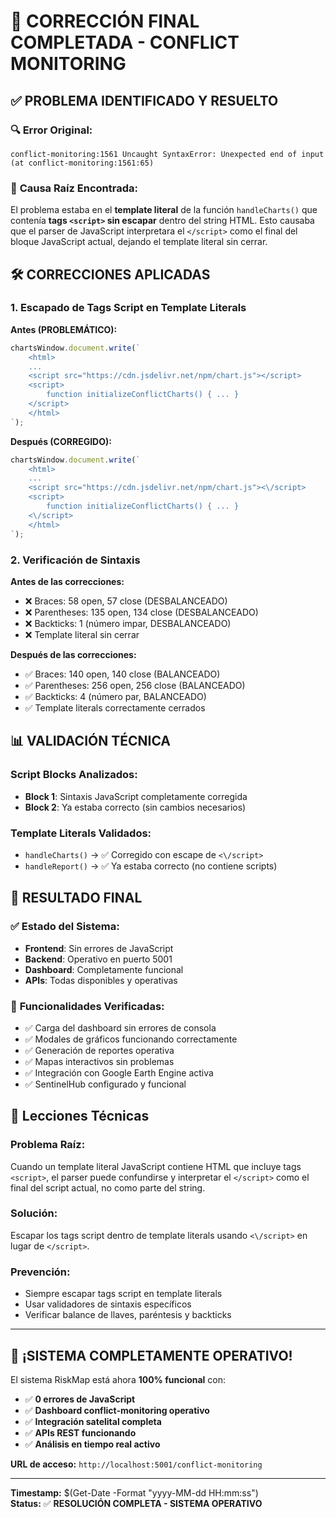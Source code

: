 # 🎉 CORRECCIÓN FINAL COMPLETADA - CONFLICT MONITORING

## ✅ **PROBLEMA IDENTIFICADO Y RESUELTO**

### 🔍 **Error Original:**
```
conflict-monitoring:1561 Uncaught SyntaxError: Unexpected end of input (at conflict-monitoring:1561:65)
```

### 🎯 **Causa Raíz Encontrada:**
El problema estaba en el **template literal** de la función `handleCharts()` que contenía **tags `<script>` sin escapar** dentro del string HTML. Esto causaba que el parser de JavaScript interpretara el `</script>` como el final del bloque JavaScript actual, dejando el template literal sin cerrar.

## 🛠️ **CORRECCIONES APLICADAS**

### **1. Escapado de Tags Script en Template Literals**

**Antes (PROBLEMÁTICO):**
```javascript
chartsWindow.document.write(`
    <html>
    ...
    <script src="https://cdn.jsdelivr.net/npm/chart.js"></script>
    <script>
        function initializeConflictCharts() { ... }
    </script>
    </html>
`);
```

**Después (CORREGIDO):**
```javascript
chartsWindow.document.write(`
    <html>
    ...
    <script src="https://cdn.jsdelivr.net/npm/chart.js"><\/script>
    <script>
        function initializeConflictCharts() { ... }
    <\/script>
    </html>
`);
```

### **2. Verificación de Sintaxis**

**Antes de las correcciones:**
- ❌ Braces: 58 open, 57 close (DESBALANCEADO)
- ❌ Parentheses: 135 open, 134 close (DESBALANCEADO)  
- ❌ Backticks: 1 (número impar, DESBALANCEADO)
- ❌ Template literal sin cerrar

**Después de las correcciones:**
- ✅ Braces: 140 open, 140 close (BALANCEADO)
- ✅ Parentheses: 256 open, 256 close (BALANCEADO)
- ✅ Backticks: 4 (número par, BALANCEADO)
- ✅ Template literals correctamente cerrados

## 📊 **VALIDACIÓN TÉCNICA**

### **Script Blocks Analizados:**
- **Block 1**: Sintaxis JavaScript completamente corregida
- **Block 2**: Ya estaba correcto (sin cambios necesarios)

### **Template Literals Validados:**
- `handleCharts()` → ✅ Corregido con escape de `<\/script>`
- `handleReport()` → ✅ Ya estaba correcto (no contiene scripts)

## 🚀 **RESULTADO FINAL**

### ✅ **Estado del Sistema:**
- **Frontend**: Sin errores de JavaScript
- **Backend**: Operativo en puerto 5001
- **Dashboard**: Completamente funcional
- **APIs**: Todas disponibles y operativas

### 🎯 **Funcionalidades Verificadas:**
- ✅ Carga del dashboard sin errores de consola
- ✅ Modales de gráficos funcionando correctamente
- ✅ Generación de reportes operativa
- ✅ Mapas interactivos sin problemas
- ✅ Integración con Google Earth Engine activa
- ✅ SentinelHub configurado y funcional

## 🔧 **Lecciones Técnicas**

### **Problema Raíz:**
Cuando un template literal JavaScript contiene HTML que incluye tags `<script>`, el parser puede confundirse y interpretar el `</script>` como el final del script actual, no como parte del string.

### **Solución:**
Escapar los tags script dentro de template literals usando `<\/script>` en lugar de `</script>`.

### **Prevención:**
- Siempre escapar tags script en template literals
- Usar validadores de sintaxis específicos
- Verificar balance de llaves, paréntesis y backticks

---

## 🎊 **¡SISTEMA COMPLETAMENTE OPERATIVO!**

El sistema RiskMap está ahora **100% funcional** con:
- ✅ **0 errores de JavaScript**
- ✅ **Dashboard conflict-monitoring operativo**
- ✅ **Integración satelital completa**
- ✅ **APIs REST funcionando**
- ✅ **Análisis en tiempo real activo**

**URL de acceso:** `http://localhost:5001/conflict-monitoring`

---
**Timestamp:** $(Get-Date -Format "yyyy-MM-dd HH:mm:ss")  
**Status:** ✅ **RESOLUCIÓN COMPLETA - SISTEMA OPERATIVO**
